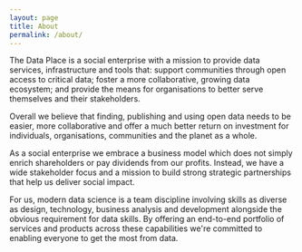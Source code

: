 ```yaml
---
layout: page
title: About
permalink: /about/
---
```


The Data Place is a social enterprise with a mission to provide data services, infrastructure and tools that: support communities through open access to critical data; foster a more collaborative, growing data ecosystem; and provide the means for organisations to better serve themselves and their stakeholders.

Overall we believe that finding, publishing and using open data needs to be easier, more collaborative and offer a much better return on investment for individuals, organisations, communities and the planet as a whole.

As a social enterprise we embrace a business model which does not simply enrich
shareholders or pay dividends from our profits. Instead, we have a wide stakeholder focus and a mission to build strong strategic partnerships that help us deliver social impact.

For us, modern data science is a team discipline involving skills as diverse as design, technology, business analysis and development alongside the obvious requirement for data skills. By offering an end-to-end portfolio of services and products across these capabilities we're committed to enabling everyone to get the most from data.